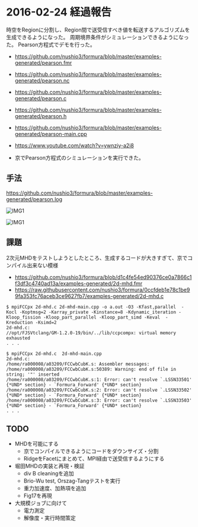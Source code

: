 # 2016-02-24 経過報告


時空をRegionに分割し、Region間で送受信すべき値を転送するアルゴリズムを生成できるようになった。
周期境界条件がシミュレーションできるようになった。
Pearson方程式でデモを行った。

- https://github.com/nushio3/formura/blob/master/examples-generated/pearson.fmr
- https://github.com/nushio3/formura/blob/master/examples-generated/pearson.nc


- https://github.com/nushio3/formura/blob/master/examples-generated/pearson.c
- https://github.com/nushio3/formura/blob/master/examples-generated/pearson.h
- https://github.com/nushio3/formura/blob/master/examples-generated/pearson-main.cpp



- https://www.youtube.com/watch?v=ywnziy-a2i8

- 京でPearson方程式のシミュレーションを実行できた。


## 手法

https://github.com/nushio3/formura/blob/master/examples-generated/pearson.log

![IMG1](https://github.com/nushio3/formura/blob/master/reference/IMG_5284.JPG)

![IMG1](https://github.com/nushio3/formura/blob/master/reference/IMG_5285.JPG)

## 課題

2次元MHDをテストしようとしたところ、生成するコードが大きすぎて、京でコンパイル出来ない模様

- https://github.com/nushio3/formura/blob/d1c4fe54ed90376ce0a7866c1f3df3c4740ad13a/examples-generated/2d-mhd.fmr
- https://raw.githubusercontent.com/nushio3/formura/0ccfdeb1e78c1be99fa353fc76aceb3ce9627fb7/examples-generated/2d-mhd.c

```
$ mpiFCCpx 2d-mhd.c 2d-mhd-main.cpp -o a.out -O3 -Kfast,parallel  -Kocl -Koptmsg=2 -Karray_private -Kinstance=8 -Kdynamic_iteration -Kloop_fission -Kloop_part_parallel -Kloop_part_simd -Keval  -Kreduction -Ksimd=2
2d-mhd.c:
//opt/FJSVtclang/GM-1.2.0-19/bin/../lib/ccpcompx: virtual memory exhausted
. . .
```



```
$ mpiFCCpx 2d-mhd.c  2d-mhd-main.cpp
2d-mhd.c:
/home/ra000008/a03209/FCCwbCubK.s: Assembler messages:
/home/ra000008/a03209/FCCwbCubK.s:50389: Warning: end of file in string; '"' inserted
/home/ra000008/a03209/FCCwbCubK.s:1: Error: can't resolve `.LSSN33501' {*UND* section} - `Formura_Forward' {*UND* section}
/home/ra000008/a03209/FCCwbCubK.s:2: Error: can't resolve `.LSSN33502' {*UND* section} - `Formura_Forward' {*UND* section}
/home/ra000008/a03209/FCCwbCubK.s:3: Error: can't resolve `.LSSN33503' {*UND* section} - `Formura_Forward' {*UND* section}
. . .

```

## TODO

- MHDを可能にする
  - 京でコンパイルできるようにコードをダウンサイズ・分割
  - RidgeをFacetにまとめて、MPI経由で送受信するようにする
- 堀田MHDの実装と再現・検証
  - div B cleaningを追加
  - Brio-Wu test, Orszag-Tangテストを実行
  - 重力加速度、加熱項を追加
  - Fig17を再現
- 大規模ジョブに向けて
  - 電力測定
  - 解像度・実行時間策定
